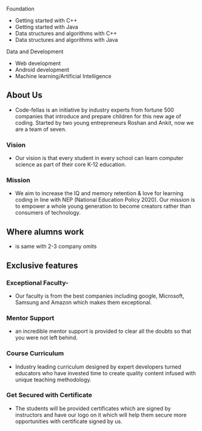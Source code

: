 Foundation
- Getting started with C++
- Getting started with Java
- Data structures and algorithms with C++
- Data structures and algorithms with Java

Data and Development
- Web development
- Android development
- Machine learning/Artificial Intelligence



## About Us
- Code-fellas is an initiative by industry experts from fortune 500 companies that introduce and prepare children for this new age of coding. Started by two young entrepreneurs Roshan and Ankit, now we are a team of seven.

### Vision
- Our vision is that every student in every school can learn computer science as part of their core K-12 education.

### Mission
- We aim to increase the IQ and memory retention & love for learning coding in line with NEP (National Education Policy 2020). Our mission is to empower a whole young generation to become creators rather than consumers of technology.



## Where alumns work
- is same with 2-3 company omits




## Exclusive features

### Exceptional Faculty- 
- Our faculty is from the best companies including google, Microsoft, Samsung and Amazon which makes them exceptional.

### Mentor Support 
- an incredible mentor support is provided to clear all the doubts so that you were not left behind. 

### Course Curriculum 
- Industry leading curriculum designed by expert developers turned educators who have invested time to create quality content infused with unique teaching methodology. 

### Get Secured with Certificate 
- The students will be provided certificates which are signed by instructors and have our logo on it which will help them secure more opportunities with certificate signed by us.